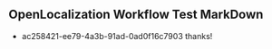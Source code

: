 ## OpenLocalization Workflow Test MarkDown
* ac258421-ee79-4a3b-91ad-0ad0f16c7903 thanks!

<!--HONumber=Aug16_HO1-->


